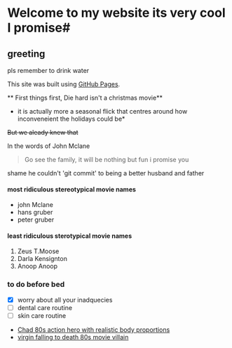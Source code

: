 # Welcome to my website its very cool I promise#

## greeting ##
pls remember to drink water


This site was built using [GitHub Pages](https://pages.github.com/).

** First things first, Die hard isn't a christmas movie**

* it is actually more a seasonal flick that centres around how inconveneient the holidays could be*

~~But we aleady knew that~~

In the words of John Mclane

> Go see the family, it will be nothing but fun i promise you

shame he couldn't 'git commit' to being a better husband and father

#### most ridiculous stereotypical movie names ####

- john Mclane
- hans gruber
- peter gruber

#### least ridiculous sterotypical movie names ####
1. Zeus T.Moose
2. Darla Kensignton
3. Anoop Anoop

### to do before bed ###
- [x] worry about all your inadquecies
- [ ] dental care routine
- [ ] skin care routine 

- [Chad 80s action hero with realistic body proportions](mclane.jpg)
- [virgin falling to death 80s movie villain](gruber.jfif)



